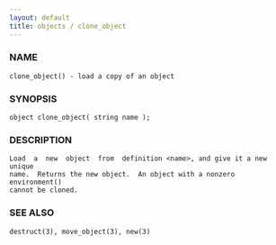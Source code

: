 ```yaml
---
layout: default
title: objects / clone_object
---
```


### NAME

    clone_object() - load a copy of an object


### SYNOPSIS

    object clone_object( string name );


### DESCRIPTION

    Load  a  new  object  from  definition <name>, and give it a new unique
    name.  Returns the new object.  An object with a nonzero  environment()
    cannot be cloned.


### SEE ALSO

    destruct(3), move_object(3), new(3)
